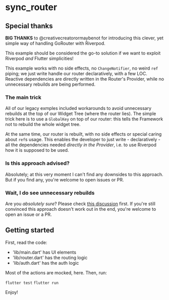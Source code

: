 # sync_router

## Special thanks
**BIG THANKS** to @creativecreatorormaybenot for introducing this clever, yet simple way of handling GoRouter with Riverpod.

This example should be considered the go-to solution if we want to exploit Riverpod _and_ Flutter simplicities!

This example works with no side effects, no `ChangeNotifier`, no weird `ref` piping; we just write handle our router declaratively, with a few LOC. Reactive dependencies are directly written in the Router's Provider, while no unnecessary rebuilds are being performed.

### The main trick
All of our legacy exmples included workarounds to avoid unnecessary rebuilds at the top of our Widget Tree (where the router lies). The simple trick here is to use a `GlobalKey` on top of our router: this tells the Framework not to rebuild the whole widget tree.

At the same time, our router is rebuilt, with no side effects or special caring about `ref`s usage. This enables the developer to just write - declaratively - all the dependencies needed _directly in the Provider_, i.e. to use Riverpod how it is supposed to be used.

### Is this approach advised?
Absolutely; at this very moment I can't find any downsides to this approach. But if you find any, you're welcome to open issues or PR.

### Wait, I do see unnecessary rebuilds
Are you _absolutely sure_? Please check [this discussion](https://github.com/flutter/flutter/issues/112915#issuecomment-1269053217) first. If you're still convinced this approach doesn't work out in the end, you're welcome to open an issue or a PR.

## Getting started

First, read the code:
  - 'lib/main.dart' has UI elements
  - 'lib/router.dart' has the routing logic
  - 'lib/auth.dart' has the auth logic

Most of the actions are mocked, here.
Then, run:

`flutter test`
`flutter run`

Enjoy!
